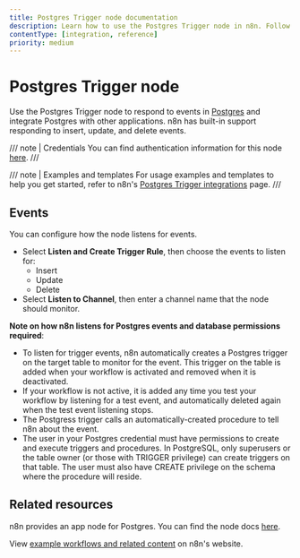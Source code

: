 ```yaml
---
title: Postgres Trigger node documentation
description: Learn how to use the Postgres Trigger node in n8n. Follow technical documentation to integrate Postgres Trigger node into your workflows.
contentType: [integration, reference]
priority: medium
---
```


# Postgres Trigger node

Use the Postgres Trigger node to respond to events in [Postgres](https://www.postgresql.org/) and integrate Postgres with other applications. n8n has built-in support responding to insert, update, and delete events.

/// note | Credentials
You can find authentication information for this node [here](/integrations/builtin/credentials/postgres.md).
///

/// note | Examples and templates
For usage examples and templates to help you get started, refer to n8n's [Postgres Trigger integrations](https://n8n.io/integrations/postgres-trigger/) page.
///

## Events

You can configure how the node listens for events.

* Select **Listen and Create Trigger Rule**, then choose the events to listen for:
	* Insert
	* Update
	* Delete
* Select **Listen to Channel**, then enter a channel name that the node should monitor.

**Note on how n8n listens for Postgres events and database permissions required**:
* To listen for trigger events, n8n automatically creates a Postgres trigger on the target table to monitor for the event. This trigger on the table is added when your workflow is activated and removed when it is deactivated.
* If your workflow is not active, it is added any time you test your workflow by listening for a test event, and automatically deleted again when the test event listening stops.
* The Postgress trigger calls an automatically-created procedure to tell n8n about the event.
* The user in your Postgres credential must have permissions to create and execute triggers and procedures. In PostgreSQL, only superusers or the table owner (or those with TRIGGER privilege) can create triggers on that table. The user must also have CREATE privilege on the schema where the procedure will reside.


## Related resources

n8n provides an app node for Postgres. You can find the node docs [here](/integrations/builtin/app-nodes/n8n-nodes-base.postgres/index.md).

View [example workflows and related content](https://n8n.io/integrations/postgres-trigger/) on n8n's website.

